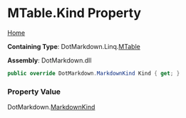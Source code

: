 # MTable\.Kind Property

[Home](../../../../README.md)

**Containing Type**: DotMarkdown\.Linq\.[MTable](../README.md)

**Assembly**: DotMarkdown\.dll

```csharp
public override DotMarkdown.MarkdownKind Kind { get; }
```

### Property Value

DotMarkdown\.[MarkdownKind](../../../MarkdownKind/README.md)


